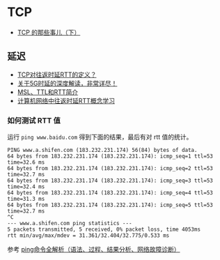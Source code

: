 # TCP

- [TCP 的那些事儿（下）](https://coolshell.cn/articles/11609.html)

## 延迟

- [TCP对往返时延RTT的定义？](https://www.zhihu.com/question/39244840)
- [关于5G时延的深度解读，非常详尽！](https://cloud.tencent.com/developer/article/1491672)
- [MSL、TTL和RTT简介](https://www.cnblogs.com/tomato0906/articles/4696792.html)
- [计算机网络中往返时延RTT概念学习](https://blog.csdn.net/wangjianno2/article/details/50572351)

### 如何测试 RTT 值

运行 `ping www.baidu.com` 得到下面的结果，最后有对 rtt 值的统计。

```
PING www.a.shifen.com (183.232.231.174) 56(84) bytes of data.
64 bytes from 183.232.231.174 (183.232.231.174): icmp_seq=1 ttl=53 time=32.6 ms
64 bytes from 183.232.231.174 (183.232.231.174): icmp_seq=2 ttl=53 time=32.7 ms
64 bytes from 183.232.231.174 (183.232.231.174): icmp_seq=3 ttl=53 time=32.4 ms
64 bytes from 183.232.231.174 (183.232.231.174): icmp_seq=4 ttl=53 time=31.3 ms
64 bytes from 183.232.231.174 (183.232.231.174): icmp_seq=5 ttl=53 time=32.7 ms
^C
--- www.a.shifen.com ping statistics ---
5 packets transmitted, 5 received, 0% packet loss, time 4053ms
rtt min/avg/max/mdev = 31.361/32.404/32.775/0.533 ms
```

参考 [ping命令全解析（语法、过程、结果分析、网络故障诊断）](http://witmax.cn/ping.html#5)
